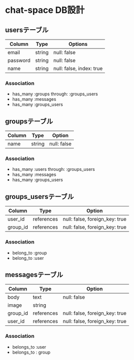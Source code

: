 # chat-space DB設計
## usersテーブル
|Column|Type|Options|
|------|----|-------|
|email|string|null: false|
|password|string|null: false|
|name|string|null: false, index: true|
### Association
- has_many :groups  through:  :groups_users
- has_many :messages
- has_many :groups_users

## groupsテーブル
|Column|Type|Option|
|------|----|------|
|name|string|null: false|
### Association
- has_many :users  through:  :groups_users
- has_many :messages
- has_many :groups_users

## groups_usersテーブル
|Column|Type|Option|
|------|----|------|
|user_id|references|null: false, foreign_key: true|
|group_id|references|null: false, foreign_key: true|
### Association
- belong_to :group
- belong_to :user

## messagesテーブル
|Column|Type|Option|
|------|----|------|
|body|text|null: false|
|image|string||
|group_id|references|null: false, foreign_key: true|
|user_id|references|null: false, foreign_key: true|
### Association
- belongs_to :user
- belongs_to : group